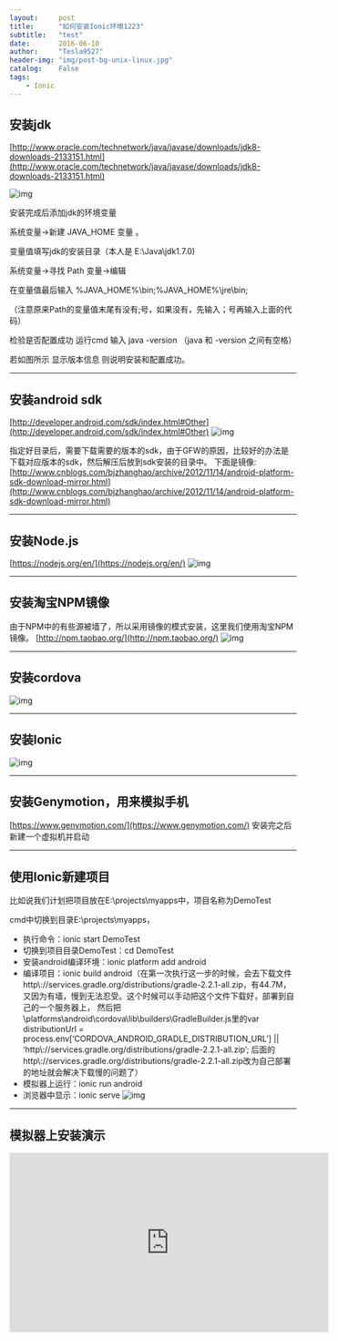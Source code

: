 ```yaml
---
layout:     post
title:      "如何安装Ionic环境1223"
subtitle:   "test"
date:       2016-06-10
author:     "Tesla9527"
header-img: "img/post-bg-unix-linux.jpg"
catalog:    False
tags:
    - Ionic
---
```


## 安装jdk
[http://www.oracle.com/technetwork/java/javase/downloads/jdk8-downloads-2133151.html](http://www.oracle.com/technetwork/java/javase/downloads/jdk8-downloads-2133151.html)

![img](/img/in-post/ionic1.gif)

安装完成后添加jdk的环境变量

系统变量→新建 JAVA_HOME 变量 。

变量值填写jdk的安装目录（本人是 E:\Java\jdk1.7.0)

系统变量→寻找 Path 变量→编辑

在变量值最后输入 %JAVA_HOME%\bin;%JAVA_HOME%\jre\bin;

（注意原来Path的变量值末尾有没有;号，如果没有，先输入；号再输入上面的代码）

检验是否配置成功 运行cmd 输入 java -version （java 和 -version 之间有空格）

若如图所示 显示版本信息 则说明安装和配置成功。

---

## 安装android sdk
[http://developer.android.com/sdk/index.html#Other](http://developer.android.com/sdk/index.html#Other)
![img](/img/in-post/ionic2.jpg)

指定好目录后，需要下载需要的版本的sdk，由于GFW的原因，比较好的办法是下载对应版本的sdk，然后解压后放到sdk安装的目录中。
下面是镜像:
[http://www.cnblogs.com/bjzhanghao/archive/2012/11/14/android-platform-sdk-download-mirror.html](http://www.cnblogs.com/bjzhanghao/archive/2012/11/14/android-platform-sdk-download-mirror.html)

---

## 安装Node.js
[https://nodejs.org/en/](https://nodejs.org/en/)
![img](/img/in-post/ionic3.jpg)

---

## 安装淘宝NPM镜像
由于NPM中的有些源被墙了，所以采用镜像的模式安装，这里我们使用淘宝NPM镜像。
[http://npm.taobao.org/](http://npm.taobao.org/)
![img](/img/in-post/ionic4.jpg)

---

## 安装cordova
![img](/img/in-post/ionic5.jpg)

---

## 安装Ionic
![img](/img/in-post/ionic6.jpg)

---

## 安装Genymotion，用来模拟手机

[https://www.genymotion.com/](https://www.genymotion.com/)
安装完之后新建一个虚拟机并启动

---

## 使用Ionic新建项目
比如说我们计划把项目放在E:\projects\myapps中，项目名称为DemoTest

cmd中切换到目录E:\projects\myapps，

- 执行命令：ionic start DemoTest
- 切换到项目目录DemoTest：cd DemoTest
- 安装android编译环境：ionic platform add android
- 编译项目：ionic build android（在第一次执行这一步的时候，会去下载文件http\\://services.gradle.org/distributions/gradle-2.2.1-all.zip，有44.7M，
又因为有墙，慢到无法忍受。这个时候可以手动把这个文件下载好，部署到自己的一个服务器上，
然后把\platforms\android\cordova\lib\builders\GradleBuilder.js里的var distributionUrl = process.env[‘CORDOVA_ANDROID_GRADLE_DISTRIBUTION_URL’] || ‘http\\://services.gradle.org/distributions/gradle-2.2.1-all.zip’;
后面的http\\://services.gradle.org/distributions/gradle-2.2.1-all.zip改为自己部署的地址就会解决下载慢的问题了）
- 模拟器上运行：ionic run android
- 浏览器中显示：ionic serve
![img](/img/in-post/ionic7.jpg)

---

## 模拟器上安装演示
<iframe width="560" height="315" src="https://www.youtube.com/embed/9ECDsjXkhhc" frameborder="0" allowfullscreen></iframe>
